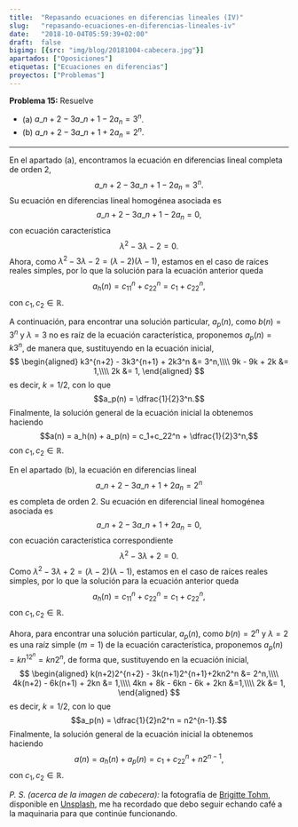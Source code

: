```yaml
---
title:  "Repasando ecuaciones en diferencias lineales (IV)"
slug:   "repasando-ecuaciones-en-diferencias-lineales-iv"
date:   "2018-10-04T05:59:39+02:00"
draft:  false
bigimg: [{src: "img/blog/20181004-cabecera.jpg"}]
apartados: ["Oposiciones"]
etiquetas: ["Ecuaciones en diferencias"]
proyectos: ["Problemas"]
---
```


**Problema 15:** Resuelve

- (a) $a\_{n+2}-3a\_{n+1}-2a_n = 3^n$.
- (b) $a\_{n+2}-3a\_{n+1}+2a_n = 2^n$.

<!--more-->

***

En el apartado (a), encontramos la ecuación en diferencias lineal completa de orden 2, 
$$
a\_{n+2}-3a\_{n+1}-2a_n = 3^n.
$$
Su ecuación en diferencias lineal homogénea asociada es 
$$
a\_{n+2}-3a\_{n+1}-2a_n = 0,
$$
con ecuación característica $$\lambda^2 - 3\lambda - 2 = 0.$$ Ahora, como $\lambda^2 - 3\lambda - 2=(\lambda-2)(\lambda-1)$, estamos en el caso de raíces reales simples, por lo que la solución para la ecuación anterior queda $$a_h(n) = c_11^n + c_22^n = c_1+c_22^n,$$ con $c_1,c_2\in\mathbb{R}$. 

A continuación, para encontrar una solución particular, $a_p(n)$, como $b(n) = 3^n$ y $\lambda = 3$ no es raíz de la ecuación característica, proponemos $a_p(n) = k3^n$, de manera que, sustituyendo en la ecuación inicial, 
$$
\begin{aligned}
k3^{n+2} - 3k3^{n+1} + 2k3^n &= 3^n,\\\\ 9k - 9k + 2k &= 1,\\\\ 2k &= 1,
\end{aligned}
$$
es decir, $k = 1 / 2$, con lo que $$a_p(n) = \dfrac{1}{2}3^n.$$ Finalmente, la solución general de la ecuación inicial la obtenemos haciendo $$a(n) = a_h(n) + a_p(n) = c_1+c_22^n + \dfrac{1}{2}3^n,$$ con $c_1,c_2\in\mathbb{R}$.

En el apartado (b), la ecuación en diferencias lineal 
$$
a\_{n+2}-3a\_{n+1}+2a_n = 2^n
$$
es completa de orden 2. Su ecuación en diferencial lineal homogénea asociada es
$$
a\_{n+2}-3a\_{n+1}+2a_n = 0,
$$
con ecuación característica correspondiente $$\lambda^2 - 3\lambda + 2 = 0.$$ Como $\lambda^2 - 3\lambda + 2 = (\lambda-2)(\lambda -1)$, estamos en el caso de raíces reales simples, por lo que la solución para la ecuación anterior queda $$a_h(n) = c_11^n + c_22^n=c_1+c_22^n,$$ con $c_1,c_2\in\mathbb{R}$. 

Ahora, para encontrar una solución particular, $a_p(n)$, como $b(n) = 2^n$ y $\lambda=2$ es una raíz simple ($m=1$) de la ecuación característica, proponemos $a_p(n) = kn^12^n = kn2^n$, de forma que, sustituyendo en la ecuación inicial,
$$
\begin{aligned}
k(n+2)2^{n+2} - 3k(n+1)2^{n+1}+2kn2^n &= 2^n,\\\\ 4k(n+2) - 6k(n+1) + 2kn &= 1,\\\\ 4kn + 8k - 6kn - 6k + 2kn &=1,\\\\ 2k &= 1,
\end{aligned}
$$
es decir, $k=1 / 2$, con lo que $$a_p(n) = \dfrac{1}{2}n2^n = n2^{n-1}.$$ Finalmente, la solución general de la ecuación inicial la obtenemos haciendo $$a(n) = a_h(n) + a_p(n) = c_1+c_22^n+n2^{n-1},$$ con $c_1,c_2\in\mathbb{R}$.

*P. S. (acerca de la imagen de cabecera):* la fotografía de [Brigitte Tohm](https://unsplash.com/@brigittetohm), disponible en [Unsplash](https://unsplash.com/photos/ZoPg1SDXYmg), me ha recordado que debo seguir echando café a la maquinaria para que continúe funcionando. 